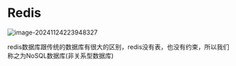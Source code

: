 # Redis

![image-20241124223948327](https://gitee.com/try-to-be-better/cloud-images/raw/master/img/image-20241124223948327.png)

redis数据库跟传统的数据库有很大的区别，redis没有表，也没有约束，所以我们称之为NoSQL数据库(非关系型数据库)































